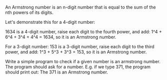 An Armstrong number is an n-digit number that is equal to the sum of the nth powers of its digits.

Let's demonstrate this for a 4-digit number:

1634 is a 4-digit number, raise each digit to the fourth power, and add: 1^4 + 6^4 + 3^4 + 4^4 = 1634,
so it is an Armstrong number.

For a 3-digit number: 153 is a 3-digit number, raise each digit to the third power,
and add: 1^3 + 5^3 + 3^3 = 153, so it is an Armstrong number.

Write a simple program to check if a given number is an armstrong number. The program should ask for a number.
E.g. if we type 371, the program should print out: The 371 is an Armstrong number.
